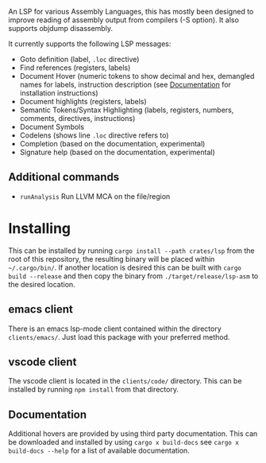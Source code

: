 An LSP for various Assembly Languages, this has mostly been designed to improve reading of assembly output from compilers (-S option). It also supports objdump disassembly.

It currently supports the following LSP messages:
* Goto definition (label, `.loc` directive)
* Find references (registers, labels)
* Document Hover (numeric tokens to show decimal and hex, demangled names for labels, instruction description (see [Documentation](#documentation) for installation instructions)
* Document highlights (registers, labels)
* Semantic Tokens/Syntax Highlighting (labels, registers, numbers, comments, directives, instructions)
* Document Symbols
* Codelens (shows line `.loc` directive refers to)
* Completion (based on the documentation, experimental)
* Signature help (based on the documentation, experimental)

## Additional commands
* `runAnalysis` Run LLVM MCA on the file/region

# Installing
This can be installed by running `cargo install --path crates/lsp` from the root of this repository, the resulting binary will be placed within `~/.cargo/bin/`. If another location is desired this can be built with `cargo build --release` and then copy the binary from `./target/release/lsp-asm` to the desired location.

## emacs client
There is an emacs lsp-mode client contained within the directory `clients/emacs/`. Just load this package with your preferred method.

## vscode client
The vscode client is located in the `clients/code/` directory. This can be installed by running `npm install` from that directory.

## Documentation
Additional hovers are provided by using third party documentation. This can be downloaded and installed by using `cargo x build-docs` see `cargo x build-docs --help` for a list of available documentation.

